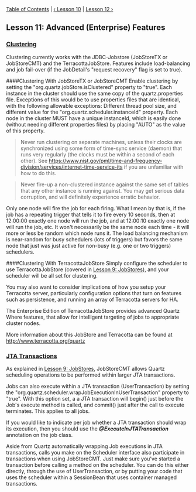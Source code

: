 
<div class="secNavPanel">
          <a href="./index.md" title="Go to Tutorial Table of Contents">Table of Contents</a> |
          <a href="./tutorial-lesson-10.md">&lsaquo;&nbsp;Lesson 10</a> |
          <a href="./tutorial-lesson-12.md">Lesson 12&nbsp;&rsaquo;</a>
</div>

## Lesson 11: Advanced (Enterprise) Features

### [Clustering](#TutorialLesson11-Clustering)

Clustering currently works with the JDBC-Jobstore (JobStoreTX or JobStoreCMT) and the TerracottaJobStore.
Features include load-balancing and job fail-over (if the JobDetail's "request recovery" flag is set to true).

####Clustering With JobStoreTX or JobStoreCMT
Enable clustering by setting the "org.quartz.jobStore.isClustered" property to "true". Each instance in the
cluster should use the same copy of the quartz.properties file. Exceptions of this would be to use properties files that
are identical, with the following allowable exceptions: Different thread pool size, and different value for the
"org.quartz.scheduler.instanceId" property. Each node in the cluster MUST have a unique instanceId, which is easily done
(without needing different properties files) by placing "AUTO" as the value of this property.
<blockquote>
        Never run clustering on separate machines, unless their clocks are synchronized using some form of
        time-sync service (daemon) that runs very regularly (the clocks must be within a second of each other). See <a
            href="https://www.nist.gov/pml/time-and-frequency-division/services/internet-time-service-its" target="external">https://www.nist.gov/pml/time-and-frequency-division/services/internet-time-service-its</a>
        if you are unfamiliar with how to do this.
</blockquote>
<blockquote>
        Never fire-up a non-clustered instance against the same set of tables that any other instance is running
        against. You may get serious data corruption, and will definitely experience erratic behavior.
</blockquote>

Only one node will fire the job for each firing.   What I mean by that is, if the job has a repeating trigger that
tells it to fire every 10 seconds, then at 12:00:00 exactly one node will run the job, and at 12:00:10 exactly one
node will run the job, etc.    It won't necessarily be the same node each time - it will more or less be random which
node runs it.  The load balancing mechanism is near-random for busy schedulers (lots of triggers) but favors the
same node that just was just active for non-busy (e.g. one or two triggers) schedulers.

####Clustering With TerracottaJobStore
Simply configure the scheduler to use TerracottaJobStore (covered in
<a href="./tutorial-lesson-09.md" title="Tutorial Lesson 9">Lesson 9: JobStores</a>), and your scheduler will be all
set for clustering.

You may also want to consider implications of how you setup your Terracotta server, particularly configuration
options that turn on features such as persistence, and running an array of Terracotta
servers for HA.

The Enterprise Edition of TerracottaJobStore provides advanced Quartz Where features, that allow for intelligent targeting of jobs to appropriate cluster nodes.

More information about this JobStore and Terracotta can be found at
<a href="http://www.terracotta.org/quartz">http://www.terracotta.org/quartz</a>


### [JTA Transactions](#TutorialLesson11-JTATransactions)

As explained in <a href="./tutorial-lesson-09.md" title="Tutorial Lesson 9">Lesson 9: JobStores</a>, JobStoreCMT
allows Quartz scheduling operations to be performed within larger JTA transactions.

Jobs can also execute within a JTA transaction (UserTransaction) by setting the
"org.quartz.scheduler.wrapJobExecutionInUserTransaction" property to "true". With this option set, a a JTA transaction
will begin() just before the Job's execute method is called, and commit() just after the call to execute terminates. This
applies to all jobs.

If you would like to indicate per job whether a JTA transaction should wrap its execution, then you should use the
***@ExecuteInJTATransaction*** annotation on the job class.

Aside from Quartz automatically wrapping Job executions in JTA transactions, calls you make on the Scheduler
interface also participate in transactions when using JobStoreCMT. Just make sure you've started a transaction before
calling a method on the scheduler. You can do this either directly, through the use of UserTransaction, or by putting
your code that uses the scheduler within a SessionBean that uses container managed transactions.
